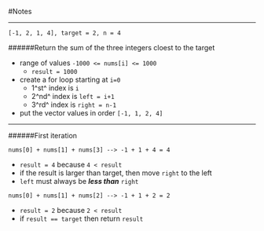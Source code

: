 #Notes
___
```
[-1, 2, 1, 4], target = 2, n = 4
```
######Return the sum of the three integers cloest to the target

* range of values ``-1000 <= nums[i] <= 1000``
  * ``result = 1000`` 
* create a for loop starting at ``i=0``
  * 1^st^ index is ``i``
  * 2^nd^ index is ``left = i+1``
  * 3^rd^ index is ``right = n-1``
* put the vector values in order `` [-1, 1, 2, 4] ``

---

######First iteration
```
nums[0] + nums[1] + nums[3] --> -1 + 1 + 4 = 4
```
* ``result = 4`` because `4 < result `
* if the result is larger than target, then move ``right`` to the left
* `left` must always be ***less than*** `right`


```
nums[0] + nums[1] + nums[2] --> -1 + 1 + 2 = 2
 ```
* `result = 2` because `2 < result`
* if `result == target` then return `result`